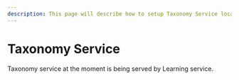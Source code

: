 ```yaml
---
description: This page will describe how to setup Taxonomy Service locally.
---
```


# Taxonomy Service

Taxonomy service at the moment is being served by Learning service. &#x20;
